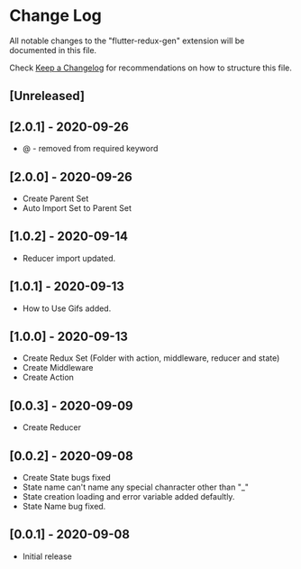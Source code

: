 # Change Log

All notable changes to the "flutter-redux-gen" extension will be documented in this file.

Check [Keep a Changelog](http://keepachangelog.com/) for recommendations on how to structure this file.

## [Unreleased]

## [2.0.1] - 2020-09-26

  - @ - removed from required keyword

## [2.0.0] - 2020-09-26

  - Create Parent Set
  - Auto Import Set to Parent Set

## [1.0.2] - 2020-09-14

  - Reducer import updated.

## [1.0.1] - 2020-09-13

  - How to Use Gifs added.

## [1.0.0] - 2020-09-13

  - Create Redux Set (Folder with action, middleware, reducer and state)
  - Create Middleware
  - Create Action

## [0.0.3] - 2020-09-09

  - Create Reducer

## [0.0.2] - 2020-09-08

  - Create State bugs fixed
  - State name can't name any special chanracter other than "_"
  - State creation loading and error variable added defaultly.
  - State Name bug fixed.

## [0.0.1] - 2020-09-08

  - Initial release
